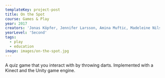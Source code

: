 ```yaml
---
templateKey: project-post
title: On the Spot
course: Games & Play
year: 2017
creators: 'Jonas Köpfer, Jennifer Larsson, Amina Muftic, Madeleine Nilsson, Sebastian Wictorin'
yearLevel: 'Second'
tags:
  - play
  - education
image: images/on-the-spot.jpg
---
```


A quiz game that you interact with by throwing darts. Implemented with a Kinect and the Unity game engine.

<MauVideo id="0_7i8tekdx" />
